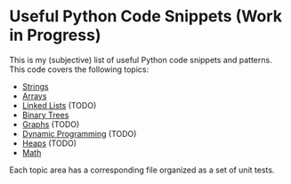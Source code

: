 # Useful Python Code Snippets (Work in Progress)

This is my (subjective) list of useful Python code snippets and patterns. This code covers the following topics:

* [Strings](src/test_string.py)
* [Arrays](src/test_array.py)
* [Linked Lists](src/test_linked_list.py) (TODO)
* [Binary Trees](src/test_tree.py)
* [Graphs](src/test_graph.py) (TODO)
* [Dynamic Programming](src/test_dynamic_prog.py) (TODO)
* [Heaps](src/test_heap.py) (TODO)
* [Math](src/test_math.py)

Each topic area has a corresponding file organized as a set of unit tests.
